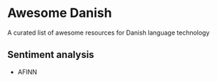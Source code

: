# Awesome Danish
A curated list of awesome resources for Danish language technology

## Sentiment analysis
- AFINN 
